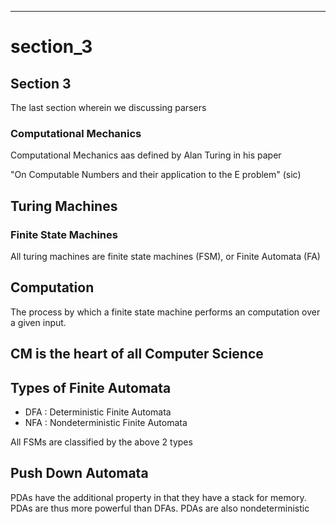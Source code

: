 ---
# section_3


## Section 3

The last section wherein we discussing parsers


### Computational Mechanics

Computational Mechanics aas defined by Alan Turing in his paper


"On Computable Numbers and their application to the E problem" (sic)

## Turing Machines

### Finite State Machines

All turing machines are finite state machines (FSM), or Finite Automata (FA)

## Computation

The process by which a finite state machine  performs an computation over a given input.

## CM is the heart of all Computer Science



## Types of Finite Automata

- DFA : Deterministic Finite Automata
- NFA  : Nondeterministic Finite Automata

All FSMs are classified by the above 2 types


## Push Down Automata

PDAs have the additional property in that they have a stack for memory.
PDAs are thus more powerful than DFAs. PDAs are also nondeterministic
